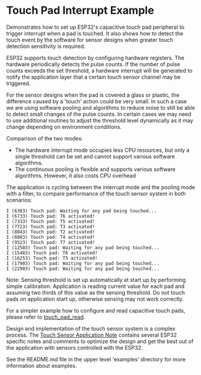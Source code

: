 # Touch Pad Interrupt Example
Demonstrates how to set up ESP32's capacitive touch pad peripheral to trigger interrupt when a pad is touched. It also shows how to detect the touch event by the software for sensor designs when greater touch detection sensitivity is required.  

ESP32 supports touch detection by configuring hardware registers. The hardware periodically detects the pulse counts. If the number of pulse counts exceeds the set threshold, a hardware interrupt will be generated to notify the application layer that a certain touch sensor channel may be triggered.  

For the sensor designs when the pad is covered a glass or plastic, the difference caused by a 'touch' action could be very small. In such a case we are using software pooling and algorithms to reduce noise to still be able to detect small changes of the pulse counts. In certain cases we may need to use additional routines to adjust the threshold level dynamically as it may change depending on environment conditions.  

Comparison of the two modes:

- The hardware interrupt mode occupies less CPU resources, but only a single threshold can be set and cannot support various software algorithms.
- The continuous pooling is flexible and supports various software algorithms. However, it also costs CPU overhead

The application is cycling between the interrupt mode and the pooling mode with a filter, to compare performance of the touch sensor system in both scenarios:

```
I (6303) Touch pad: Waiting for any pad being touched...
I (6733) Touch pad: T6 activated!
I (7333) Touch pad: T5 activated!
I (7723) Touch pad: T3 activated!
I (8043) Touch pad: T2 activated!
I (8883) Touch pad: T4 activated!
I (9523) Touch pad: T7 activated!
I (12503) Touch pad: Waiting for any pad being touched...
I (15483) Touch pad: T6 activated!
I (16253) Touch pad: T5 activated!
I (17903) Touch pad: Waiting for any pad being touched...
I (22903) Touch pad: Waiting for any pad being touched...
```

Note: Sensing threshold is set up automatically at start up by performing simple calibration. Application is reading current value for each pad and assuming two thirds of this value as the sensing threshold. Do not touch pads on application start up, otherwise sensing may not work correctly.  

For a simpler example how to configure and read capacitive touch pads, please refer to [touch_pad_read](../touch_pad_read).  

Design and implementation of the touch sensor system is a complex process. The [Touch Sensor Application Note](https://github.com/espressif/esp-iot-solution/blob/master/documents/touch_pad_solution/touch_sensor_design_en.md) contains several ESP32 specific notes and comments to optimize the design and get the best out of the application with sensors controlled with the ESP32.  

See the README.md file in the upper level 'examples' directory for more information about examples.
